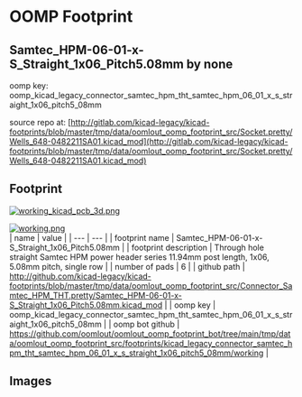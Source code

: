 # OOMP Footprint  
## Samtec_HPM-06-01-x-S_Straight_1x06_Pitch5.08mm  by none  
  
oomp key: oomp_kicad_legacy_connector_samtec_hpm_tht_samtec_hpm_06_01_x_s_straight_1x06_pitch5_08mm  
  
source repo at: [http://gitlab.com/kicad-legacy/kicad-footprints/blob/master/tmp/data/oomlout_oomp_footprint_src/Socket.pretty/Wells_648-0482211SA01.kicad_mod](http://gitlab.com/kicad-legacy/kicad-footprints/blob/master/tmp/data/oomlout_oomp_footprint_src/Socket.pretty/Wells_648-0482211SA01.kicad_mod)  
## Footprint  
  
[![working_kicad_pcb_3d.png](working_kicad_pcb_3d_600.png)](working_kicad_pcb_3d.png)  
  
[![working.png](working_600.png)](working.png)  
| name | value | 
| --- | --- | 
| footprint name | Samtec_HPM-06-01-x-S_Straight_1x06_Pitch5.08mm | 
| footprint description | Through hole straight Samtec HPM power header series 11.94mm post length, 1x06, 5.08mm pitch, single row | 
| number of pads | 6 | 
| github path | http://github.com/kicad-legacy/kicad-footprints/blob/master/tmp/data/oomlout_oomp_footprint_src/Connector_Samtec_HPM_THT.pretty/Samtec_HPM-06-01-x-S_Straight_1x06_Pitch5.08mm.kicad_mod | 
| oomp key | oomp_kicad_legacy_connector_samtec_hpm_tht_samtec_hpm_06_01_x_s_straight_1x06_pitch5_08mm | 
| oomp bot github | https://github.com/oomlout/oomlout_oomp_footprint_bot/tree/main/tmp/data/oomlout_oomp_footprint_src/footprints/kicad_legacy_connector_samtec_hpm_tht_samtec_hpm_06_01_x_s_straight_1x06_pitch5_08mm/working | 
## Images  
